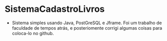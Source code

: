 # SistemaCadastroLivros
- Sistema simples usando Java, PostGreSQL e Jframe.
Foi um trabalho de faculdade de tempos atrás, e posteriomente corrigi algumas coisas para coloca-lo no github.  